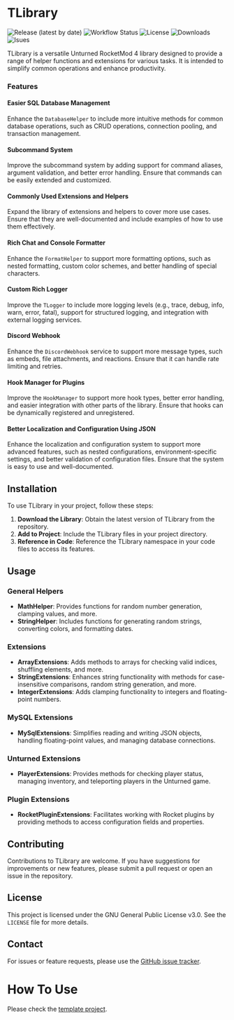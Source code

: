 # TLibrary

![Release (latest by date)](https://img.shields.io/github/v/release/TavstalDev/TLibrary?style=flat-square)
![Workflow Status](https://img.shields.io/github/actions/workflow/status/TavstalDev/TLibrary/release.yml?branch=stable&label=build&style=flat-square)
![License](https://img.shields.io/github/license/TavstalDev/TLibrary)
![Downloads](https://img.shields.io/github/downloads/TavstalDev/TLibrary/total?style=flat-square)
![Isues](https://img.shields.io/github/issues/TavstalDev/TLibrary)

TLibrary is a versatile Unturned RocketMod 4 library designed to provide a range of helper functions and extensions for various tasks. It is intended to simplify common operations and enhance productivity.

### Features

#### Easier SQL Database Management
Enhance the `DatabaseHelper` to include more intuitive methods for common database operations, such as CRUD operations, connection pooling, and transaction management.

#### Subcommand System
Improve the subcommand system by adding support for command aliases, argument validation, and better error handling. Ensure that commands can be easily extended and customized.

#### Commonly Used Extensions and Helpers
Expand the library of extensions and helpers to cover more use cases. Ensure that they are well-documented and include examples of how to use them effectively.

#### Rich Chat and Console Formatter
Enhance the `FormatHelper` to support more formatting options, such as nested formatting, custom color schemes, and better handling of special characters.

#### Custom Rich Logger
Improve the `TLogger` to include more logging levels (e.g., trace, debug, info, warn, error, fatal), support for structured logging, and integration with external logging services.

#### Discord Webhook
Enhance the `DiscordWebhook` service to support more message types, such as embeds, file attachments, and reactions. Ensure that it can handle rate limiting and retries.

#### Hook Manager for Plugins
Improve the `HookManager` to support more hook types, better error handling, and easier integration with other parts of the library. Ensure that hooks can be dynamically registered and unregistered.

#### Better Localization and Configuration Using JSON
Enhance the localization and configuration system to support more advanced features, such as nested configurations, environment-specific settings, and better validation of configuration files. Ensure that the system is easy to use and well-documented.

## Installation

To use TLibrary in your project, follow these steps:

1. **Download the Library**: Obtain the latest version of TLibrary from the repository.
2. **Add to Project**: Include the TLibrary files in your project directory.
3. **Reference in Code**: Reference the TLibrary namespace in your code files to access its features.

## Usage

### General Helpers

- **MathHelper**: Provides functions for random number generation, clamping values, and more.
- **StringHelper**: Includes functions for generating random strings, converting colors, and formatting dates.

### Extensions

- **ArrayExtensions**: Adds methods to arrays for checking valid indices, shuffling elements, and more.
- **StringExtensions**: Enhances string functionality with methods for case-insensitive comparisons, random string generation, and more.
- **IntegerExtensions**: Adds clamping functionality to integers and floating-point numbers.

### MySQL Extensions

- **MySqlExtensions**: Simplifies reading and writing JSON objects, handling floating-point values, and managing database connections.

### Unturned Extensions

- **PlayerExtensions**: Provides methods for checking player status, managing inventory, and teleporting players in the Unturned game.

### Plugin Extensions

- **RocketPluginExtensions**: Facilitates working with Rocket plugins by providing methods to access configuration fields and properties.

## Contributing

Contributions to TLibrary are welcome. If you have suggestions for improvements or new features, please submit a pull request or open an issue in the repository.

## License

This project is licensed under the GNU General Public License v3.0. See the `LICENSE` file for more details.

## Contact

For issues or feature requests, please use the [GitHub issue tracker](https://github.com/TavstalDev/TLibrary/issues).

# How To Use

Please check the <a href="https://github.com/TavstalDev/TExample/tree/master">template project</a>.

